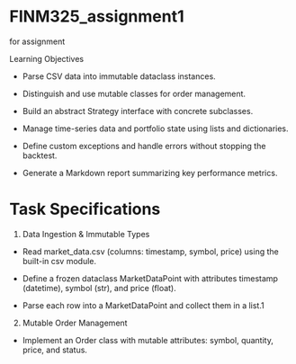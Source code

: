 # FINM325_assignment1
for assignment

Learning Objectives
- Parse CSV data into immutable dataclass instances.

- Distinguish and use mutable classes for order management.

- Build an abstract Strategy interface with concrete subclasses.

- Manage time-series data and portfolio state using lists and dictionaries.

- Define custom exceptions and handle errors without stopping the backtest.

- Generate a Markdown report summarizing key performance metrics.

# Task Specifications

1. Data Ingestion & Immutable Types

- Read market_data.csv (columns: timestamp, symbol, price) using the built-in csv module.

- Define a frozen dataclass MarketDataPoint with attributes timestamp (datetime), symbol (str), and price (float).

- Parse each row into a MarketDataPoint and collect them in a list.1

2. Mutable Order Management
- Implement an Order class with mutable attributes: symbol, quantity, price, and status.


